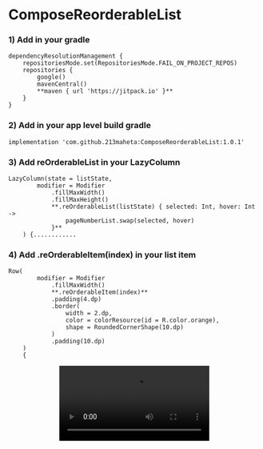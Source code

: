 # ComposeReorderableList

### 1) Add in your gradle

```
dependencyResolutionManagement {
    repositoriesMode.set(RepositoriesMode.FAIL_ON_PROJECT_REPOS)
    repositories {
        google()
        mavenCentral()
        **maven { url 'https://jitpack.io' }**
    }
}
```


### 2) Add in your app level build gradle
   ```
   implementation 'com.github.213maheta:ComposeReorderableList:1.0.1'
```


### 3) Add **reOrderableList** in your LazyColumn

```
LazyColumn(state = listState,
        modifier = Modifier
            .fillMaxWidth()
            .fillMaxHeight()
            **.reOrderableList(listState) { selected: Int, hover: Int ->
                pageNumberList.swap(selected, hover)
            }**
    ) {............
```


### 4) Add **.reOrderableItem(index)** in your list item
```
Row(
        modifier = Modifier
            .fillMaxWidth()
            **.reOrderableItem(index)**
            .padding(4.dp)
            .border(
                width = 2.dp,
                color = colorResource(id = R.color.orange),
                shape = RoundedCornerShape(10.dp)
            )
            .padding(10.dp)
    )
    {
```  

<div align="center">
  <video src="https://github.com/213maheta/ComposeReorderableList/assets/103872646/0e5850b4-b433-4f40-89e1-64494c7d0f9f" />
</div>
